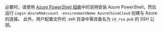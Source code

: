 必要时，请使用 [Azure PowerShell 指南](/documentation/articles/powershell-install-configure/)中的说明安装 Azure PowerShell，然后运行 `Login-AzureRmAccount -environmentName AzureChinaCloud` 创建与 Azure 的连接。 此外，用户配置文件的 .ssh 目录中需具备名为 `id_rsa.pub` 的 SSH 公钥。

